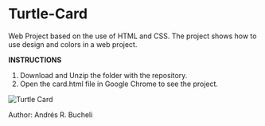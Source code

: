 # Turtle-Card

Web Project based on the use of HTML and CSS.  The project shows how to use design and colors in a web project.

<strong>INSTRUCTIONS</strong>

1. Download and Unzip the folder with the repository.
2. Open the card.html file in Google Chrome to see the project.

![Turtle Card](https://github.com/anferebu/Turtle-Card/blob/master/Animal%20Trading%20Card.jpg)

Author: Andrés R. Bucheli
